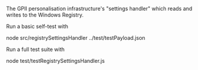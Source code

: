 The GPII personalisation infrastructure's "settings handler" which reads and writes to the Windows Registry.

Run a basic self-test with

node src/registrySettingsHandler ../test/testPayload.json

Run a full test suite with

node test/testRegistrySettingsHandler.js
